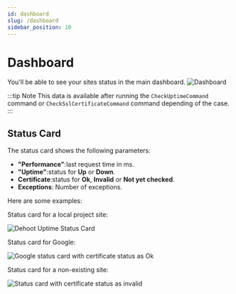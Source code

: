 ```yaml
---
id: dashboard
slug: /dashboard
sidebar_position: 10
---
```


# Dashboard

You'll be able to see your sites status in the main dashboard.
![Dashboard](./uptime-check/img/dashboard.png)

:::tip Note
This data is available after running the `CheckUptimeCommand` command or `CheckSslCertificateCommand` command
depending of the case.
:::

## Status Card
The status card shows the following parameters:

- **"Performance"**:last request time in ms.
- **"Uptime"**:status for **Up** or **Down**.
- **Certificate**:status for **Ok**, **Invalid** or **Not yet checked**.
- **Exceptions**: Number of exceptions.

Here are some examples:

Status card for a local project site:

![Dehoot Uptime Status Card](./uptime-check/img/uptime-card.png)

Status card for Google:

![Google status card with certificate status as Ok](./ssl-certificate-check/img/google-status.png)

Status card for a non-existing site:

![Status card with certificate status as invalid](./ssl-certificate-check/img/invalid-status.png)
